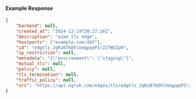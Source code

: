 <!-- Code generated for API Clients. DO NOT EDIT. -->

#### Example Response

```json
{
	"backend": null,
	"created_at": "2024-12-19T20:27:16Z",
	"description": "acme tls edge",
	"hostports": ["example.com:443"],
	"id": "edgtls_2qRzB7kDhlUeqpqePIrZ27WUIpH",
	"ip_restriction": null,
	"metadata": "{\"environment\": \"staging\"}",
	"mutual_tls": null,
	"policy": null,
	"tls_termination": null,
	"traffic_policy": null,
	"uri": "https://api.ngrok.com/edges/tls/edgtls_2qRzB7kDhlUeqpqePIrZ27WUIpH"
}
```

